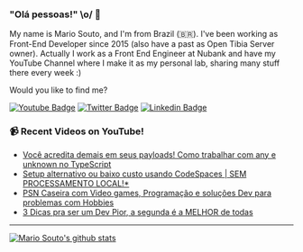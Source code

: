 ### "Olá pessoas!" \o/ 👋

My name is Mario Souto, and I'm from Brazil (🇧🇷). I've been working as Front-End Developer since 2015 (also have a past as Open Tibia Server owner). Actually I work as a Front End Engineer at Nubank and have my YouTube Channel where I make it as my personal lab, sharing many stuff there every week :)

Would you like to find me?

[![Youtube Badge](https://img.shields.io/badge/-Youtube-FF0000?style=flat-square&labelColor=FF0000&logo=youtube&logoColor=white&link=https://youtube.com/c/DevSoutinho)](https://youtube.com/c/DevSoutinho)
[![Twitter Badge](https://img.shields.io/badge/-Twitter-1ca0f1?style=flat-square&labelColor=1ca0f1&logo=twitter&logoColor=white&link=https://twitter.com/omariosouto)](https://twitter.com/omariosouto)
[![Linkedin Badge](https://img.shields.io/badge/-LinkedIn-blue?style=flat-square&logo=Linkedin&logoColor=white&link=https://www.linkedin.com/in/omariosouto)](https://www.linkedin.com/in/omariosouto)

### 📹 Recent Videos on YouTube!

<!-- YOUTUBE:START -->
- [Você acredita demais em seus payloads! Como trabalhar com any e unknown no TypeScript](https://www.youtube.com/watch?v=0rkD8V77h6o)
- [Setup alternativo ou baixo custo usando CodeSpaces | SEM PROCESSAMENTO LOCAL!*](https://www.youtube.com/watch?v=vWEb0PdUl3M)
- [PSN Caseira com Video games, Programação e soluções Dev para problemas com Hobbies](https://www.youtube.com/watch?v=DdFW2Qxv4Vg)
- [3 Dicas pra ser um Dev Pior, a segunda é a MELHOR de todas](https://www.youtube.com/watch?v=6a7i5ZEarbc)
<!-- YOUTUBE:END -->

____


[![Mario Souto's github stats](https://github-readme-stats.vercel.app/api?username=omariosouto&theme=dark&show_icons=true&count_private=true)](https://github.com/omariosouto)
